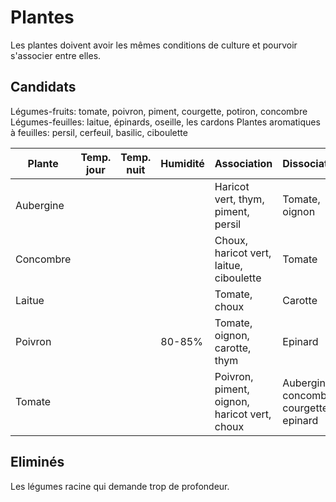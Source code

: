 # Plantes

Les plantes doivent avoir les mêmes conditions de culture et pourvoir s'associer entre elles.

## Candidats

Légumes-fruits: tomate, poivron, piment, courgette, potiron, concombre
Légumes-feuilles: laitue, épinards, oseille, les cardons
Plantes aromatiques à feuilles: persil, cerfeuil, basilic, ciboulette

Plante       | Temp. jour   | Temp. nuit  | Humidité | Association                                  | Dissociation                             
------------ | ------------ | ----------- | -------- | ---------------------------------------------| ---------------------------------------- 
Aubergine    |              |             |          | Haricot vert, thym, piment, persil           | Tomate, oignon                           
Concombre    |              |             |          | Choux, haricot vert, laitue, ciboulette      | Tomate                                             
Laitue       |              |             |          | Tomate, choux                                | Carotte                                  
Poivron      |              |             |   80-85% | Tomate, oignon, carotte, thym                | Epinard                                  
Tomate       |              |             |          | Poivron, piment, oignon, haricot vert, choux | Aubergine, concombre, courgette, epinard 

## Eliminés

Les légumes racine qui demande trop de profondeur.
